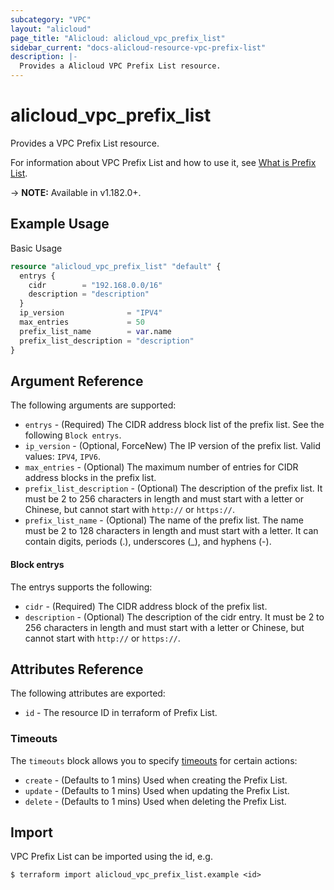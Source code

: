 ```yaml
---
subcategory: "VPC"
layout: "alicloud"
page_title: "Alicloud: alicloud_vpc_prefix_list"
sidebar_current: "docs-alicloud-resource-vpc-prefix-list"
description: |-
  Provides a Alicloud VPC Prefix List resource.
---
```


# alicloud\_vpc\_prefix\_list

Provides a VPC Prefix List resource.

For information about VPC Prefix List and how to use it, see [What is Prefix List](https://www.alibabacloud.com/help/zh/virtual-private-cloud/latest/creatvpcprefixlist).

-> **NOTE:** Available in v1.182.0+.

## Example Usage

Basic Usage

```terraform
resource "alicloud_vpc_prefix_list" "default" {
  entrys {
    cidr        = "192.168.0.0/16"
    description = "description"
  }
  ip_version              = "IPV4"
  max_entries             = 50
  prefix_list_name        = var.name
  prefix_list_description = "description"
}
```

## Argument Reference

The following arguments are supported:

* `entrys` - (Required) The CIDR address block list of the prefix list. See the following `Block entrys`.
* `ip_version` - (Optional, ForceNew) The IP version of the prefix list. Valid values: `IPV4`, `IPV6`.
* `max_entries` - (Optional) The maximum number of entries for CIDR address blocks in the prefix list.
* `prefix_list_description` - (Optional) The description of the prefix list. It must be 2 to 256 characters in length and must start with a letter or Chinese, but cannot start with `http://` or `https://`.
* `prefix_list_name` - (Optional) The name of the prefix list. The name must be 2 to 128 characters in length and must start with a letter. It can contain digits, periods (.), underscores (_), and hyphens (-).

#### Block entrys

The entrys supports the following: 

* `cidr` - (Required) The CIDR address block of the prefix list.
* `description` - (Optional) The description of the cidr entry. It must be 2 to 256 characters in length and must start with a letter or Chinese, but cannot start with `http://` or `https://`.

## Attributes Reference

The following attributes are exported:

* `id` - The resource ID in terraform of Prefix List.

### Timeouts

The `timeouts` block allows you to specify [timeouts](https://www.terraform.io/docs/configuration-0-11/resources.html#timeouts) for certain actions:

* `create` - (Defaults to 1 mins) Used when creating the Prefix List.
* `update` - (Defaults to 1 mins) Used when updating the Prefix List.
* `delete` - (Defaults to 1 mins) Used when deleting the Prefix List.


## Import

VPC Prefix List can be imported using the id, e.g.

```shell
$ terraform import alicloud_vpc_prefix_list.example <id>
```